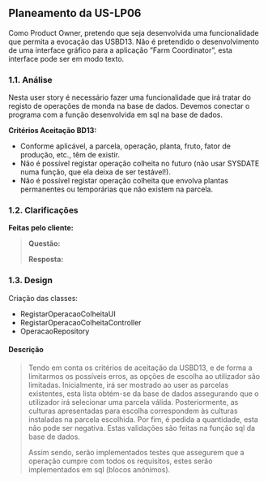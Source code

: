 ## Planeamento da US-LP06

Como Product Owner, pretendo que seja desenvolvida uma funcionalidade que permita a evocação das USBD13. Não é pretendido
o desenvolvimento de uma interface gráfico para a aplicação ”Farm Coordinator”, esta interface pode ser em modo texto.


### 1.1. Análise
    
Nesta user story é necessário fazer uma funcionalidade que irá tratar do registo de operações de monda na base de dados. Devemos conectar o programa com a função desenvolvida em sql na base de dados. 

**Critérios Aceitação BD13:**
* Conforme aplicável, a parcela, operação, planta, fruto, fator de produção, etc., têm de existir.
* Não é possível registar operação colheita no futuro (não usar SYSDATE numa função, que ela deixa de ser testável!).
* Não é possível registar operação colheita que envolva plantas permanentes ou temporárias que não existem na parcela.


### 1.2. Clarificações

**Feitas pelo cliente:** 

> **Questão:** 
> 
> **Resposta:** 


### 1.3. Design

Criação das classes:
* RegistarOperacaoColheitaUI
* RegistarOperacaoColheitaController
* OperacaoRepository

#### Descrição

>Tendo em conta os critérios de aceitação da USBD13, e de forma a limitarmos os possíveis erros, as opções de escolha ao utilizador são limitadas.
>Inicialmente, irá ser mostrado ao user as parcelas existentes, esta lista obtém-se da base de dados assegurando que o utilizador irá selecionar uma parcela válida. Posteriormente, as culturas apresentadas para escolha correspondem às culturas instaladas na parcela escolhida.
>Por fim, é pedida a quantidade, esta não pode ser negativa. Estas validações são feitas na função sql da base de dados.
>
>Assim sendo, serão implementados testes que assegurem que a operação cumpre com todos os requisitos, estes serão implementados em sql (blocos anónimos).


